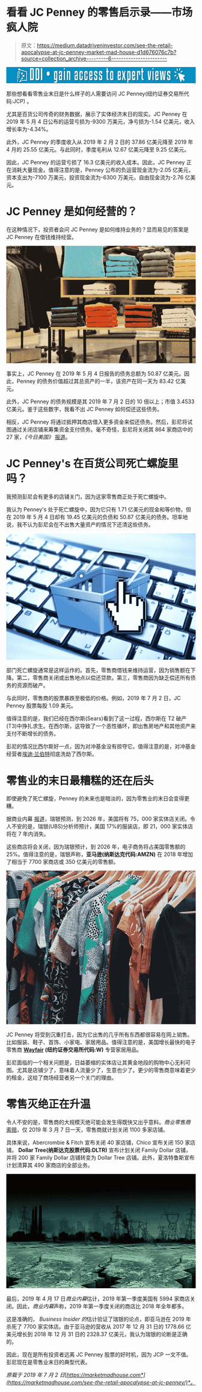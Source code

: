 # 看看 JC Penney 的零售启示录——市场疯人院

> 原文：<https://medium.datadriveninvestor.com/see-the-retail-apocalypse-at-jc-penney-market-mad-house-d1d676076c7b?source=collection_archive---------6----------------------->

[![](img/6ff1e2edb28ae64b5fefa03a6f068f0d.png)](http://www.track.datadriveninvestor.com/1B9E)

那些想看看零售业末日是什么样子的人需要访问 JC Penney(纽约证券交易所代码:JCP) 。

尤其是百货公司传奇的财务数据，展示了实体经济末日的现实。JC Penney 在 2019 年 5 月 4 日公布的运营亏损为-9300 万美元，净亏损为-1.54 亿美元，收入增长率为-4.34%。

此外，JC Penney 的季度收入从 2019 年 2 月 2 日的 37.86 亿美元降至 2019 年 4 月的 25.55 亿美元。与此同时，季度毛利从 12.67 亿美元降至 9.25 亿美元。

因此，JC Penney 的运营亏损了 16.3 亿美元的收入成本。因此，JC Penney 正在消耗大量现金。值得注意的是，Penney 公布的负运营现金流为-2.05 亿美元，资本支出为-7100 万美元，投资现金流为-6300 万美元，自由现金流为-2.76 亿美元。

# JC Penney 是如何经营的？

在这种情况下，投资者会问 JC Penney 是如何维持业务的？显而易见的答案是 JC Penney 在借钱维持经营。

![](img/7d284d4e7f8b3a5e82edf8c4a03f949d.png)

事实上，JC Penney 在 2019 年 5 月 4 日报告的债务总额为 50.87 亿美元。因此，Penney 的债务价值超过其总资产的一半，该资产在同一天为 83.42 亿美元。

此外，JC Penney 的债务规模是其 2019 年 7 月 2 日的 10 倍以上；市值 3.4533 亿美元。鉴于这些数字，我看不出 JC Penney 如何偿还这些债务。

相反，JC Penney 将通过抵押其商店借入更多资金来偿还债务。然后，彭尼将试图通过关闭店铺来筹集资金支付债务。毫不奇怪，彭尼将关闭其 864 家商店中的 27 家，*《今日美国》* [报道](https://www.usatoday.com/story/money/2019/02/28/j-c-penney-store-closings/3013368002/)。

# JC Penney's 在百货公司死亡螺旋里吗？

我预测彭尼会有更多的店铺关门，因为这家零售商正处于死亡螺旋中。

我认为 Penney's 处于死亡螺旋中，因为它只有 1.71 亿美元的现金和等价物，但在 2019 年 5 月 4 日却有 19.45 亿美元的负债和 50.87 亿美元的债务。坦率地说，我不认为彭尼会在不出售大量资产的情况下还清这些债务。

![](img/d8e7a033f81b58299293fa9ba7c96a7b.png)

部门死亡螺旋通常是这样运作的。首先，零售商借钱来维持运营，因为销售额在下降。第二，零售商关闭或出售地点以偿还贷款。第三，零售商因为缺乏偿还所有债务的资源而破产。

与此同时，零售商的股票暴跌至极低的价格。例如，2019 年 7 月 2 日，JC Penney 股票每股 1.09 美元。

值得注意的是，我们已经在西尔斯(Sears)看到了这一过程，西尔斯在 T2 破产(T3)中挣扎求生。在西尔斯，这导致了一个恶性循环，即出售房地产和其他资产来支付不断增长的债务。

彭尼的情况比西尔斯好一点，因为对冲基金没有掠夺它。值得注意的是，对冲基金经营者[埃迪·兰伯特](https://marketmadhouse.com/sears-is-suing-lampert-and-the-us-treasury-secretary/)彻底洗劫了西尔斯。

# 零售业的末日最糟糕的还在后头

即使避免了死亡螺旋，Penney 的未来也是暗淡的，因为零售业的末日会变得更糟。

据商业内幕 [报道](https://www.businessinsider.com/retail-apocalypse-thousands-store-closures-predicted-2019-4?r=US&IR=T)，瑞银预测，到 2026 年，美国将有 75，000 家实体店关闭。令人不安的是，瑞银(UBS)分析师预计，美国 17%的服装店，即 21，000 家实体店将在 7 年内消失。

这些商店将会关闭，因为瑞银预计，到 2026 年，电子商务将占美国零售额的 25%。值得注意的是，瑞银声称，**亚马逊(纳斯达克代码:AMZN)** 在 2018 年增加了相当于 7700 家商店或 350 亿美元的零售额。

![](img/4c7e54376ff38fe3bc9665343a34e565.png)

JC Penney 将受到沉重打击，因为它出售的几乎所有东西都很容易在网上销售。比如服装、鞋子、首饰、小家电、家居用品。值得注意的是，美国增长最快的电子零售商 [**Wayfair**](https://marketmadhouse.com/wayfair-the-biggest-online-retail-success-you-never-heard-of/) **(纽约证券交易所代码:W)** 专营家居用品。

彭尼面临的一个相关问题是，日益萎缩的实体店让其黄金地段的购物中心无利可图。尤其是店铺少了，意味着人流量少了，生意也少了。更少的零售商意味着更少的租金，这给了商场经营者另一个关门的理由。

# 零售灭绝正在升温

令人不安的是，零售商的大规模灭绝可能会发生得既快又出乎意料。*商业零售商* [索赔](https://www.businessinsider.com/charlotte-russe-family-dollar-and-abercrombie-to-close-1100-stores-2019-3)，仅 2019 年 3 月 7 日一天，零售商就计划关闭 1100 多家店铺。

具体来说，Abercrombie & Fitch 宣布关闭 40 家店铺，Chico 宣布关闭 150 家店铺， **Dollar Tree(纳斯达克股票代码:DLTR)** 宣布计划关闭 Family Dollar 店铺，并将 200 家 Family Dollar 店铺转变为 Dollar Tree 店铺。此外，夏洛特鲁斯宣布计划清算其 490 家商店的全部业务。

![](img/6fb32954141536c6eb77f269189694fd.png)

最后，2019 年 4 月 17 日*商业内幕*估计，2019 年第一季度美国有 5994 家商店关闭。因此，*商业内幕*声称，2019 年第一季度关闭的商店比 2018 年全年都多。

这是准确的， *Business Insider 的*估计验证了瑞银的论点，即亚马逊在 2019 年杀死了 7700 家实体店。由于亚马逊的营收从 2017 年 12 月 31 日的 1778.66 亿美元增长到 2018 年 12 月 31 日的 2328.37 亿美元，我认为瑞银的论断是正确的。

因此，现在是所有投资者远离 JC Penney 股票的好时机，因为 JCP 一文不值。彭尼现在是零售业末日的典型代表。

*原载于 2019 年 7 月 2 日*[*https://marketmadhouse.com*](https://marketmadhouse.com/see-the-retail-apocalypse-at-jc-penney/)*。*